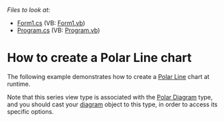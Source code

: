 <!-- default file list -->
*Files to look at*:

* [Form1.cs](./CS/Series_PolarLineChart/Form1.cs) (VB: [Form1.vb](./VB/Series_PolarLineChart/Form1.vb))
* [Program.cs](./CS/Series_PolarLineChart/Program.cs) (VB: [Program.vb](./VB/Series_PolarLineChart/Program.vb))
<!-- default file list end -->
# How to create a Polar Line chart

The following example demonstrates how to create a [Polar Line](https://docs.devexpress.com/WindowsForms/3318/controls-and-libraries/chart-control/series-views/2d-series-views/polar-series-views/polar-line-chart?p=netframework) chart at runtime.

Note that this series view type is associated with the [Polar Diagram](https://docs.devexpress.com/WindowsForms/5907/controls-and-libraries/chart-control/diagram/radar-and-polar-diagrams?p=netframework) type, and you should cast your [diagram](https://docs.devexpress.com/WindowsForms/DevExpress.XtraCharts.ChartControl.Diagram?p=netframework) object to this type, in order to access its specific options.
